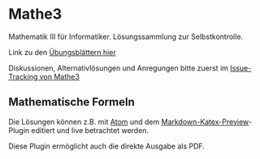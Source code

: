 # Mathe3
Mathematik III für Informatiker. Lösungssammlung zur Selbstkontrolle.

Link zu den [Übungsblättern hier](http://fma2.math.uni-magdeburg.de/~mathww/POTT/mathIII/)

Diskussionen, Alternativlösungen und Anregungen bitte zuerst im [Issue-Tracking von Mathe3](https://github.com/OttosBinaryKnights/Mathe3/issues)

## Mathematische Formeln
Die Lösungen können z.B. mit [Atom](https://atom.io) und dem [Markdown-Katex-Preview](https://atom.io/packages/markdown-preview-katex)-Plugin editiert und live betrachtet werden.

Diese Plugin ermöglicht auch die direkte Ausgabe als PDF.
